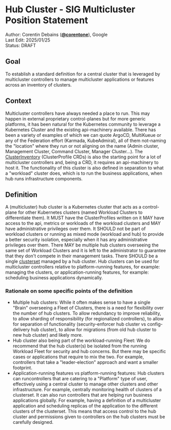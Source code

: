# Hub Cluster - SIG Multicluster Position Statement

Author: Corentin Debains (**[@corentone](https://github.com/corentone)**), Google  
Last Edit: 2025/01/25  
Status: DRAFT

## Goal
To establish a standard definition for a central cluster that is leveraged by multicluster 
controllers to manage multicluster applications or features across an inventory of clusters.

## Context
Multicluster controllers have always needed a place to run. This may happen in external
proprietary control-planes but for more generic platforms, it has been natural for the
Kubernetes community to leverage a Kubernetes Cluster and the existing api-machinery
available. There has been a variety of examples of which we can quote ArgoCD, MultiKueue
or any of the Federation effort (Karmada, KubeAdmiral), all of them not-naming the "location"
where they run or not aligning on the name (Admin cluster, Management Cluster, Command Cluster, Manager Cluster...). 
The [ClusterInventory](https://github.com/kubernetes/enhancements/blob/master/keps/sig-multicluster/4322-cluster-inventory/README.md)
(ClusterProfile CRDs) is also the starting point for a lot of multicluster controllers and, 
being a CRD, it requires an api-machinery to host it. The functionality of this cluster is also
defined in separation to what a "workload" cluster does, which is to run the business applications,
when hub runs infrastructure components.

## Definition

A (multicluster) hub cluster is a Kubernetes cluster that acts as a 
control-plane for other Kubernetes clusters (named Workload Clusters to differentiate
them). It MUST have the ClusterProfiles written on it MAY have access to the api, metrics or
workloads of the workload clusters and MAY have administrative privileges over them. It 
SHOULD not be part of workload clusters or running as mixed mode (workload and hub) to provide a better
security isolation, especially when it has any administrative privileges over them.
There MAY be multiple hub clusters overseeing the same set of Workload Clusters
and it is left to the administrator to guarantee that they don't compete in their
management tasks. There SHOULD be a single [clusterset](https://multicluster.sigs.k8s.io/api-types/cluster-set/)
managed by a hub cluster. Hub clusters can be used for multicluster controllers relative to platform-running features,
for example: managing the clusters, or application-running features, for example: scheduling business
applications dynamically.

### Rationale on some specific points of the definition

* Multiple hub clusters: While it often makes sense to have a single "Brain" overseeing
 a Fleet of Clusters, there is a need for flexibility over the number of hub clusters. To
 allow redundancy to improve reliability, to allow sharding of responsibility (for regionalized
 controllers), to allow for separation of functionality (security-enforcer hub cluster vs
 config-delivery hub cluster), to allow for migrations (from old hub cluster to new
 hub cluster) and likely more.
* Hub cluster also being part of the workload-running Fleet: We do recommend that the
 hub cluster(s) be isolated from the running Workload Fleet for security and hub
 concerns. But there may be specific cases or applications that require to mix the two. For example,
 controllers that take a "leader-election" approach and want a smaller footprint.
* Application-running features vs platform-running features: Hub clusters can runcontrollers
  that are catering to a "Platform" type of user, effectively using a central cluster to manage other clusters and
  other infrastructure. For example, centrally monitoring health of clusters of a clusterset. It can also run
  controllers that are helping run business applications globally. For example, having a definition of a multicluster
  application and scheduling replicas of the application to the different clusters of the clusterset.
  This means that access control to the hub cluster and permissions given to controllers on the hub
  clusters must be carefully designed.
